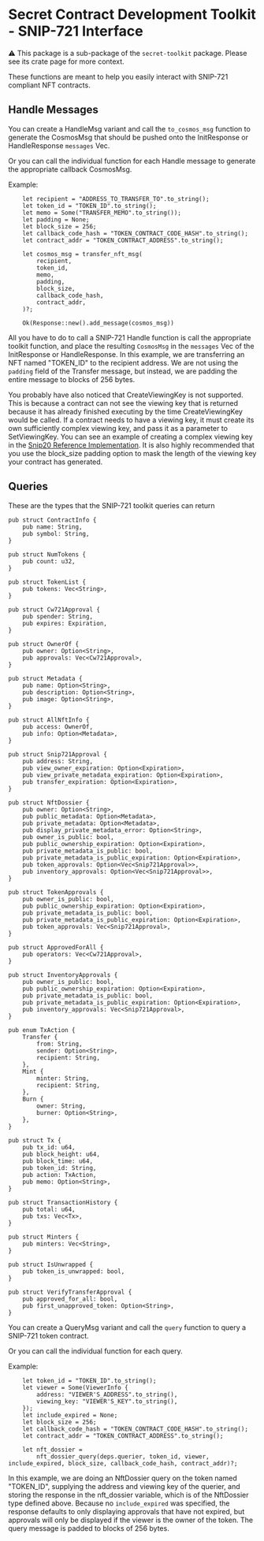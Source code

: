 # Secret Contract Development Toolkit - SNIP-721 Interface

⚠️ This package is a sub-package of the `secret-toolkit` package. Please see its crate page for more context.

These functions are meant to help you easily interact with SNIP-721 compliant NFT contracts.  

## Handle Messages

You can create a HandleMsg variant and call the `to_cosmos_msg` function to generate the CosmosMsg that should be pushed onto the InitResponse or HandleResponse `messages` Vec.

Or you can call the individual function for each Handle message to generate the appropriate callback CosmosMsg.

Example:

```ignore
    let recipient = "ADDRESS_TO_TRANSFER_TO".to_string();
    let token_id = "TOKEN_ID".to_string();
    let memo = Some("TRANSFER_MEMO".to_string());
    let padding = None;
    let block_size = 256;
    let callback_code_hash = "TOKEN_CONTRACT_CODE_HASH".to_string();
    let contract_addr = "TOKEN_CONTRACT_ADDRESS".to_string();

    let cosmos_msg = transfer_nft_msg(
        recipient,
        token_id,
        memo,
        padding,
        block_size,
        callback_code_hash,
        contract_addr,
    )?;

    Ok(Response::new().add_message(cosmos_msg))
```

All you have to do to call a SNIP-721 Handle function is call the appropriate toolkit function, and place the resulting `CosmosMsg` in the `messages` Vec of the InitResponse or HandleResponse.  In this example, we are transferring an NFT named "TOKEN_ID" to the recipient address.  We are not using the `padding` field of the Transfer message, but instead, we are padding the entire message to blocks of 256 bytes.

You probably have also noticed that CreateViewingKey is not supported.  This is because a contract can not see the viewing key that is returned because it has already finished executing by the time CreateViewingKey would be called.  If a contract needs to have a viewing key, it must create its own sufficiently complex viewing key, and pass it as a parameter to SetViewingKey. You can see an example of creating a complex viewing key in the [Snip20 Reference Implementation](http://github.com/enigmampc/snip20-reference-impl).  It is also highly recommended that you use the block_size padding option to mask the length of the viewing key your contract has generated.

## Queries

These are the types that the SNIP-721 toolkit queries can return

```ignore
pub struct ContractInfo {
    pub name: String,
    pub symbol: String,
}

pub struct NumTokens {
    pub count: u32,
}

pub struct TokenList {
    pub tokens: Vec<String>,
}

pub struct Cw721Approval {
    pub spender: String,
    pub expires: Expiration,
}

pub struct OwnerOf {
    pub owner: Option<String>,
    pub approvals: Vec<Cw721Approval>,
}

pub struct Metadata {
    pub name: Option<String>,
    pub description: Option<String>,
    pub image: Option<String>,
}

pub struct AllNftInfo {
    pub access: OwnerOf,
    pub info: Option<Metadata>,
}

pub struct Snip721Approval {
    pub address: String,
    pub view_owner_expiration: Option<Expiration>,
    pub view_private_metadata_expiration: Option<Expiration>,
    pub transfer_expiration: Option<Expiration>,
}

pub struct NftDossier {
    pub owner: Option<String>,
    pub public_metadata: Option<Metadata>,
    pub private_metadata: Option<Metadata>,
    pub display_private_metadata_error: Option<String>,
    pub owner_is_public: bool,
    pub public_ownership_expiration: Option<Expiration>,
    pub private_metadata_is_public: bool,
    pub private_metadata_is_public_expiration: Option<Expiration>,
    pub token_approvals: Option<Vec<Snip721Approval>>,
    pub inventory_approvals: Option<Vec<Snip721Approval>>,
}

pub struct TokenApprovals {
    pub owner_is_public: bool,
    pub public_ownership_expiration: Option<Expiration>,
    pub private_metadata_is_public: bool,
    pub private_metadata_is_public_expiration: Option<Expiration>,
    pub token_approvals: Vec<Snip721Approval>,
}

pub struct ApprovedForAll {
    pub operators: Vec<Cw721Approval>,
}

pub struct InventoryApprovals {
    pub owner_is_public: bool,
    pub public_ownership_expiration: Option<Expiration>,
    pub private_metadata_is_public: bool,
    pub private_metadata_is_public_expiration: Option<Expiration>,
    pub inventory_approvals: Vec<Snip721Approval>,
}

pub enum TxAction {
    Transfer {
        from: String,
        sender: Option<String>,
        recipient: String,
    },
    Mint {
        minter: String,
        recipient: String,
    },
    Burn {
        owner: String,
        burner: Option<String>,
    },
}

pub struct Tx {
    pub tx_id: u64,
    pub block_height: u64,
    pub block_time: u64,
    pub token_id: String,
    pub action: TxAction,
    pub memo: Option<String>,
}

pub struct TransactionHistory {
    pub total: u64,
    pub txs: Vec<Tx>,
}

pub struct Minters {
    pub minters: Vec<String>,
}

pub struct IsUnwrapped {
    pub token_is_unwrapped: bool,
}

pub struct VerifyTransferApproval {
    pub approved_for_all: bool,
    pub first_unapproved_token: Option<String>,
}
```

You can create a QueryMsg variant and call the `query` function to query a SNIP-721 token contract.

Or you can call the individual function for each query.

Example:

```ignore
    let token_id = "TOKEN_ID".to_string();
    let viewer = Some(ViewerInfo {
        address: "VIEWER'S_ADDRESS".to_string(),
        viewing_key: "VIEWER'S_KEY".to_string(),
    });
    let include_expired = None;
    let block_size = 256;
    let callback_code_hash = "TOKEN_CONTRACT_CODE_HASH".to_string();
    let contract_addr = "TOKEN_CONTRACT_ADDRESS".to_string();

    let nft_dossier =
        nft_dossier_query(deps.querier, token_id, viewer, include_expired, block_size, callback_code_hash, contract_addr)?;
```

In this example, we are doing an NftDossier query on the token named "TOKEN_ID", supplying the address and viewing key of the querier, and storing the response in the nft_dossier variable, which is of the NftDossier type defined above.  Because no `include_expired` was specified, the response defaults to only displaying approvals that have not expired, but approvals will only be displayed if the viewer is the owner of the token.  The query message is padded to blocks of 256 bytes.

